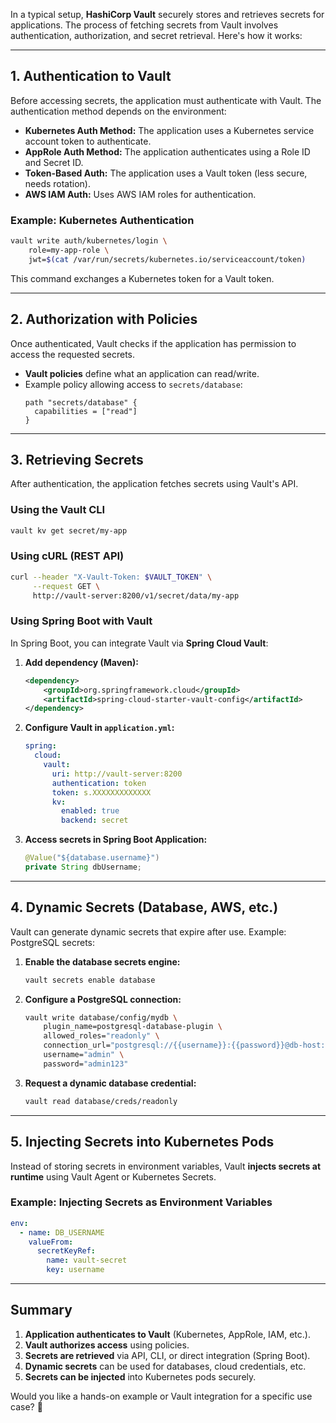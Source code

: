 In a typical setup, **HashiCorp Vault** securely stores and retrieves secrets for applications. The process of fetching secrets from Vault involves authentication, authorization, and secret retrieval. Here's how it works:

---

## **1. Authentication to Vault**
Before accessing secrets, the application must authenticate with Vault. The authentication method depends on the environment:

- **Kubernetes Auth Method:** The application uses a Kubernetes service account token to authenticate.
- **AppRole Auth Method:** The application authenticates using a Role ID and Secret ID.
- **Token-Based Auth:** The application uses a Vault token (less secure, needs rotation).
- **AWS IAM Auth:** Uses AWS IAM roles for authentication.

### **Example: Kubernetes Authentication**
```bash
vault write auth/kubernetes/login \
    role=my-app-role \
    jwt=$(cat /var/run/secrets/kubernetes.io/serviceaccount/token)
```
This command exchanges a Kubernetes token for a Vault token.

---

## **2. Authorization with Policies**
Once authenticated, Vault checks if the application has permission to access the requested secrets.

- **Vault policies** define what an application can read/write.
- Example policy allowing access to `secrets/database`:
  ```hcl
  path "secrets/database" {
    capabilities = ["read"]
  }
  ```

---

## **3. Retrieving Secrets**
After authentication, the application fetches secrets using Vault's API.

### **Using the Vault CLI**
```bash
vault kv get secret/my-app
```

### **Using cURL (REST API)**
```bash
curl --header "X-Vault-Token: $VAULT_TOKEN" \
     --request GET \
     http://vault-server:8200/v1/secret/data/my-app
```

### **Using Spring Boot with Vault**
In Spring Boot, you can integrate Vault via **Spring Cloud Vault**:

1. **Add dependency (Maven):**
   ```xml
   <dependency>
       <groupId>org.springframework.cloud</groupId>
       <artifactId>spring-cloud-starter-vault-config</artifactId>
   </dependency>
   ```

2. **Configure Vault in `application.yml`:**
   ```yaml
   spring:
     cloud:
       vault:
         uri: http://vault-server:8200
         authentication: token
         token: s.XXXXXXXXXXXXX
         kv:
           enabled: true
           backend: secret
   ```

3. **Access secrets in Spring Boot Application:**
   ```java
   @Value("${database.username}")
   private String dbUsername;
   ```

---

## **4. Dynamic Secrets (Database, AWS, etc.)**
Vault can generate dynamic secrets that expire after use. Example: PostgreSQL secrets:

1. **Enable the database secrets engine:**
   ```bash
   vault secrets enable database
   ```

2. **Configure a PostgreSQL connection:**
   ```bash
   vault write database/config/mydb \
       plugin_name=postgresql-database-plugin \
       allowed_roles="readonly" \
       connection_url="postgresql://{{username}}:{{password}}@db-host:5432/mydb" \
       username="admin" \
       password="admin123"
   ```

3. **Request a dynamic database credential:**
   ```bash
   vault read database/creds/readonly
   ```

---

## **5. Injecting Secrets into Kubernetes Pods**
Instead of storing secrets in environment variables, Vault **injects secrets at runtime** using Vault Agent or Kubernetes Secrets.

### **Example: Injecting Secrets as Environment Variables**
```yaml
env:
  - name: DB_USERNAME
    valueFrom:
      secretKeyRef:
        name: vault-secret
        key: username
```

---

## **Summary**
1. **Application authenticates to Vault** (Kubernetes, AppRole, IAM, etc.).
2. **Vault authorizes access** using policies.
3. **Secrets are retrieved** via API, CLI, or direct integration (Spring Boot).
4. **Dynamic secrets** can be used for databases, cloud credentials, etc.
5. **Secrets can be injected** into Kubernetes pods securely.

Would you like a hands-on example or Vault integration for a specific use case? 🚀